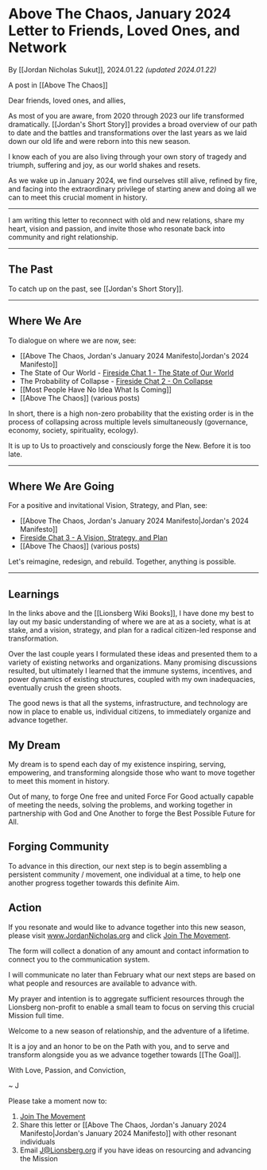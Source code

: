# Above The Chaos, January 2024 Letter to Friends, Loved Ones, and Network

By [[Jordan Nicholas Sukut]], 2024.01.22 _(updated 2024.01.22)_

A post in [[Above The Chaos]]  

Dear friends, loved ones, and allies, 

As most of you are aware, from 2020 through 2023 our life transformed dramatically. [[Jordan's Short Story]] provides a broad overview of our path to date and the battles and transformations over the last years as we laid down our old life and were reborn into this new season. 

I know each of you are also living through your own story of tragedy and triumph, suffering and joy, as our world shakes and resets. 

As we wake up in January 2024, we find ourselves still alive, refined by fire, and facing into the extraordinary privilege of starting anew and doing all we can to meet this crucial moment in history. 

____
I am writing this letter to reconnect with old and new relations, share my heart, vision and passion, and invite those who resonate back into community and right relationship.  
____
## The Past 

To catch up on the past, see [[Jordan's Short Story]]. 
___
## Where We Are

To dialogue on where we are now, see: 

- [[Above The Chaos, Jordan's January 2024 Manifesto|Jordan's 2024 Manifesto]]  
- The State of Our World - [Fireside Chat 1 - The State of Our World](https://youtu.be/UFLKfZlGi08?si=ataOdvzSScwB_ate)  
- The Probability of Collapse - [Fireside Chat 2 - On Collapse](https://youtu.be/mR6YMzWRlt8?si=8-A_8YkyFinqgl39)   
- [[Most People Have No Idea What Is Coming]]   
- [[Above The Chaos]] (various posts)   

In short, there is a high non-zero probability that the existing order is in the process of collapsing across multiple levels simultaneously (governance, economy, society, spirituality, ecology). 

It is up to Us to proactively and consciously forge the New. Before it is too late. 
___
## Where We Are Going

For a positive and invitational Vision, Strategy, and Plan, see:  

- [[Above The Chaos, Jordan's January 2024 Manifesto|Jordan's 2024 Manifesto]]   
- [Fireside Chat 3 - A Vision, Strategy, and Plan](https://youtu.be/DAcg7AV0RJg?si=6FZlrKswfHqOl9mk)   
- [[Above The Chaos]] (various posts)   

Let's reimagine, redesign, and rebuild. Together, anything is possible.  
____
## Learnings 

In the links above and the [[Lionsberg Wiki Books]], I have done my best to lay out my basic understanding of where we are at as a society, what is at stake, and a vision, strategy, and plan for a radical citizen-led response and transformation. 

Over the last couple years I formulated these ideas and presented them to a variety of existing networks and organizations. Many promising discussions resulted, but ultimately I learned that the immune systems, incentives, and power dynamics of existing structures, coupled with my own inadequacies, eventually crush the green shoots. 

The good news is that all the systems, infrastructure, and technology are now in place to enable us, individual citizens, to immediately organize and advance together. 

## My Dream 

My dream is to spend each day of my existence inspiring, serving, empowering, and transforming alongside those who want to move together to meet this moment in history. 

Out of many, to forge One free and united Force For Good actually capable of meeting the needs, solving the problems,  and working together in partnership with God and One Another to forge the Best Possible Future for All.  

## Forging Community 

To advance in this direction, our next step is to begin assembling a persistent community / movement, one individual at a time, to help one another progress together towards this definite Aim.  

## Action 

If you resonate and would like to advance together into this new season, please visit www.JordanNicholas.org and click [Join The Movement](https://jordannicholas.org/join_the_movement). 

The form will collect a donation of any amount and contact information to connect you to the communication system.  

I will communicate no later than February what our next steps are based on what people and resources are available to advance with.  

My prayer and intention is to aggregate sufficient resources through the Lionsberg non-profit to enable a small team to focus on serving this crucial Mission full time. 

Welcome to a new season of relationship, and the adventure of a lifetime. 

It is a joy and an honor to be on the Path with you, and to serve and transform alongside you as we advance together towards [[The Goal]]. 

With Love, Passion, and Conviction, 

~ J 

Please take a moment now to:  

1. [Join The Movement](https://jordannicholas.org/join_the_movement)  
2. Share this letter or [[Above The Chaos, Jordan's January 2024 Manifesto|Jordan's January 2024 Manifesto]] with other resonant individuals   
3. Email J@Lionsberg.org if you have ideas on resourcing and advancing the Mission  






